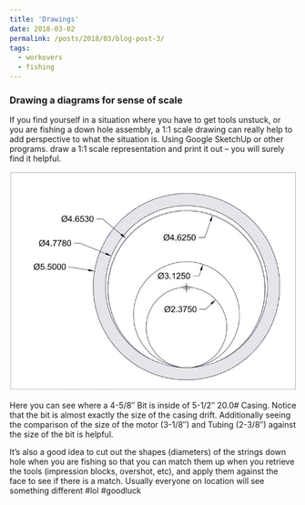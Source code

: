 ```yaml
---
title: 'Drawings'
date: 2018-03-02
permalink: /posts/2018/03/blog-post-3/
tags:
  - workovers
  - fishing
---
```


### Drawing a diagrams for sense of scale
If you find yourself in a situation where you have to get tools unstuck, or you are fishing a down hole assembly, a 1:1 scale drawing can really help to add perspective to what the situation is.  Using Google SketchUp or other programs. draw a 1:1 scale representation and print it out – you will surely find it helpful.

<img src='/images/casing-tubing.jpg'>


Here you can see where a 4-5/8″ Bit is inside of 5-1/2″ 20.0# Casing.  Notice that the bit is almost exactly the size of the casing drift.  Additionally seeing the comparison of the size of the motor (3-1/8″) and Tubing (2-3/8″) against the size of the bit is helpful.

It’s also a good idea to cut out the shapes (diameters) of the strings down hole when you are fishing so that you can match them up when you retrieve the tools (impression blocks, overshot, etc), and apply them against the face to see if there is a match.  Usually everyone on location will see something different #lol #goodluck